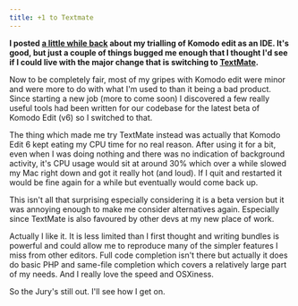 ```yaml
---
title: +1 to Textmate
---
```

**I posted [a little while back](http://blog.banksdesigns.co.uk/post/the-era-of-komodo-edit) about my trialling of Komodo edit as an IDE. It's good, but just a couple of things bugged me enough that I thought I'd see if I could live with the major change that is switching to [TextMate](http://macromates.com/).**

Now to be completely fair, most of my gripes with Komodo edit were minor and were more to do with what I'm used to than it being a bad product. Since starting a new job (more to come soon) I discovered a few really useful tools had been written for our codebase for the latest beta of Komodo Edit (v6) so I switched to that.

The thing which made me try TextMate instead was actually that Komodo Edit 6 kept eating my CPU time for no real reason. After using it for a bit, even when I was doing nothing and there was no indication of background activity, it's CPU usage would sit at around 30% which over a while slowed my Mac right down and got it really hot (and loud). If I quit and restarted it would be fine again for a while but eventually would come back up.

This isn't all that surprising especially considering it is a beta version but it was annoying enough to make me consider alternatives again. Especially since TextMate is also favoured by other devs at my new place of work.

Actually I like it. It is less limited than I first thought and writing bundles is powerful and could allow me to reproduce many of the simpler features I miss from other editors. Full code completion isn't there but actually it does do basic PHP and same-file completion which covers a relatively large part of my needs. And I really love the speed and OSXiness.

So the Jury's still out. I'll see how I get on.